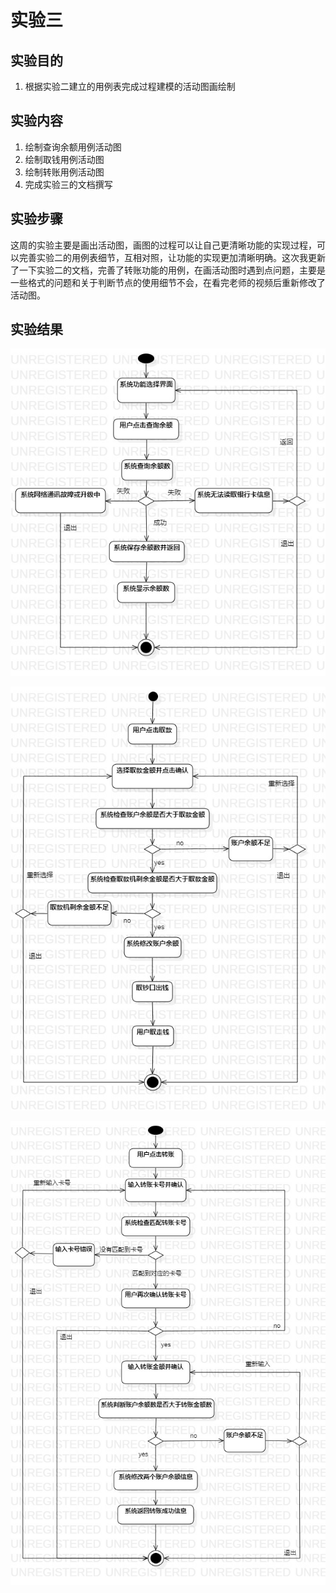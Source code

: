 # 实验三

## 实验目的

1. 根据实验二建立的用例表完成过程建模的活动图画绘制

## 实验内容

1. 绘制查询余额用例活动图
2. 绘制取钱用例活动图
3. 绘制转账用例活动图
4. 完成实验三的文档撰写

## 实验步骤

​        这周的实验主要是画出活动图，画图的过程可以让自己更清晰功能的实现过程，可以完善实验二的用例表细节，互相对照，让功能的实现更加清晰明确。这次我更新了一下实验二的文档，完善了转账功能的用例，在画活动图时遇到点问题，主要是一些格式的问题和关于判断节点的使用细节不会，在看完老师的视频后重新修改了活动图。

## 实验结果

![查询余额活动视图](./新model3_查询余额.jpg)

![取钱活动视图](./model3_取钱.jpg)

![转账活动视图](./新model3_转账.jpg)

